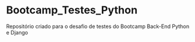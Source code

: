 # Bootcamp_Testes_Python
Repositório criado para o desafio de testes do Bootcamp Back-End Python e Django

